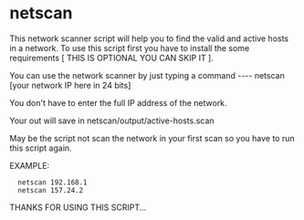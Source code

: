 # netscan
This network scanner script will help you to find the valid and active hosts in a network. To use this script first you have to install the some requirements [ THIS IS OPTIONAL YOU CAN SKIP IT ].

You can use the network scanner by just typing a command   ----   netscan [your network IP here in 24 bits]

You don't have to enter the full IP address of the network.

Your out will save in netscan/output/active-hosts.scan

May be the script not scan the network in your first scan so you have to run this script again.

EXAMPLE:
      
      netscan 192.168.1
      netscan 157.24.2

THANKS FOR USING THIS SCRIPT...
